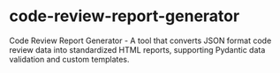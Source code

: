 # code-review-report-generator
Code Review Report Generator - A tool that converts JSON format code review data into standardized HTML reports, supporting Pydantic data validation and custom templates.
